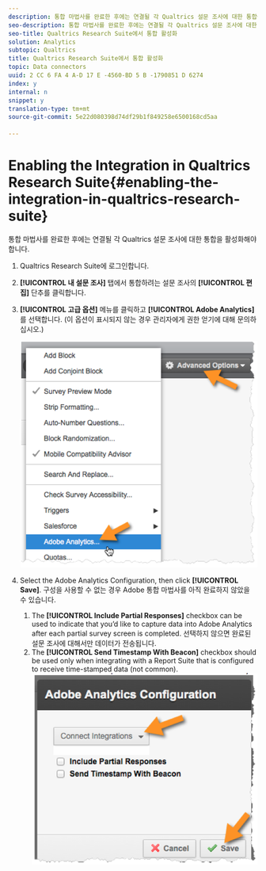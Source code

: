 ```yaml
---
description: 통합 마법사를 완료한 후에는 연결될 각 Qualtrics 설문 조사에 대한 통합을 활성화해야 합니다.
seo-description: 통합 마법사를 완료한 후에는 연결될 각 Qualtrics 설문 조사에 대한 통합을 활성화해야 합니다.
seo-title: Qualtrics Research Suite에서 통합 활성화
solution: Analytics
subtopic: Qualtrics
title: Qualtrics Research Suite에서 통합 활성화
topic: Data connectors
uuid: 2 CC 6 FA 4 A-D 17 E -4560-BD 5 B -1790851 D 6274
index: y
internal: n
snippet: y
translation-type: tm+mt
source-git-commit: 5e22d080398d74df29b1f849258e6500168cd5aa

---
```



# Enabling the Integration in Qualtrics Research Suite{#enabling-the-integration-in-qualtrics-research-suite}

통합 마법사를 완료한 후에는 연결될 각 Qualtrics 설문 조사에 대한 통합을 활성화해야 합니다.

1. Qualtrics Research Suite에 로그인합니다.
1. **[!UICONTROL 내 설문 조사]** 탭에서 통합하려는 설문 조사의 **[!UICONTROL 편집]** 단추를 클릭합니다.
1. **[!UICONTROL 고급 옵션]** 메뉴를 클릭하고 **[!UICONTROL Adobe Analytics]**&#x200B;를 선택합니다. (이 옵션이 표시되지 않는 경우 관리자에게 권한 얻기에 대해 문의하십시오.)

   ![](assets/advanced_options.png)

1. Select the Adobe Analytics Configuration, then click **[!UICONTROL Save]**. 구성을 사용할 수 없는 경우 Adobe 통합 마법사를 아직 완료하지 않았을 수 있습니다.
   1. The **[!UICONTROL Include Partial Responses]** checkbox can be used to indicate that you’d like to capture data into Adobe Analytics after each partial survey screen is completed. 선택하지 않으면 완료된 설문 조사에 대해서만 데이터가 전송됩니다.
   1. The **[!UICONTROL Send Timestamp With Beacon]** checkbox should be used only when integrating with a Report Suite that is configured to receive time-stamped data (not common).
   ![](assets/integration_config.png)

